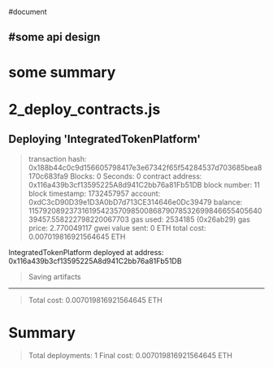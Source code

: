 #document

#some api design
- 
# some summary
2_deploy_contracts.js
=====================

   Deploying 'IntegratedTokenPlatform'
   -----------------------------------
   > transaction hash:    0x188b44c0c9d156605798417e3e67342f65f54284537d703685bea8170c683fa9
   > Blocks: 0            Seconds: 0
   > contract address:    0x116a439b3cf13595225A8d941C2bb76a81Fb51DB
   > block number:        11
   > block timestamp:     1732457957
   > account:             0xdC3cD90D39e1D3A0bD7d713CE314646e0Dc39479
   > balance:             115792089237316195423570985008687907853269984665540564039457.558222798220067703
   > gas used:            2534185 (0x26ab29)
   > gas price:           2.770049117 gwei
   > value sent:          0 ETH
   > total cost:          0.007019816921564645 ETH

IntegratedTokenPlatform deployed at address: 0x116a439b3cf13595225A8d941C2bb76a81Fb51DB
   > Saving artifacts
   -------------------------------------
   > Total cost:     0.007019816921564645 ETH

Summary
=======
> Total deployments:   1
> Final cost:          0.007019816921564645 ETH
